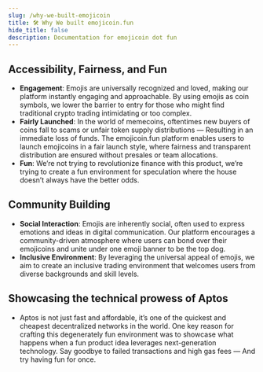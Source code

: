 ```yaml
---
slug: /why-we-built-emojicoin
title: 🛠️ Why We built emojicoin.fun
hide_title: false
description: Documentation for emojicoin dot fun
---
```


## Accessibility, Fairness, and Fun

- **Engagement**: Emojis are universally recognized and loved, making our platform instantly engaging and approachable. By using emojis as coin symbols, we lower the barrier to entry for those who might find traditional crypto trading intimidating or too complex.
- **Fairly Launched**: In the world of memecoins, oftentimes new buyers of coins fall to scams or unfair token supply distributions — Resulting in an immediate loss of funds. The emojicoin.fun platform enables users to launch emojicoins in a fair launch style, where fairness and transparent distribution are ensured without presales or team allocations.
- **Fun**: We’re not trying to revolutionize finance with this product, we’re trying to create a fun environment for speculation where the house doesn’t always have the better odds.

## Community Building

- **Social Interaction**: Emojis are inherently social, often used to express emotions and ideas in digital communication. Our platform encourages a community-driven atmosphere where users can bond over their emojicoins and unite under one emoji banner to be the top dog.
- **Inclusive Environment**: By leveraging the universal appeal of emojis, we aim to create an inclusive trading environment that welcomes users from diverse backgrounds and skill levels.

## Showcasing the technical prowess of Aptos

- Aptos is not just fast and affordable, it’s one of the quickest and cheapest decentralized networks in the world. One key reason for crafting this degenerately fun environment was to showcase what happens when a fun product idea leverages next-generation technology. Say goodbye to failed transactions and high gas fees — And try having fun for once.

